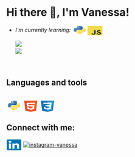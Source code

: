 # Hi there :wave:, I'm Vanessa!
* _I'm currently  learning:_ <img align="center" alt="Phyton" height="25" width="40" src="https://raw.githubusercontent.com/devicons/devicon/master/icons/python/python-original.svg"><img align="center" alt="Phyton" height="25" width="40" src="https://raw.githubusercontent.com/devicons/devicon/master/icons/javascript/javascript-original.svg">

    <img height="180em" src="https://github-readme-stats.vercel.app/api?username=vanessalb08&show_icons=true&theme=midnight-purple&include_all_commits=true&count_private=true"/><br>
    <img height="150em" src="https://github-readme-stats.vercel.app/api/top-langs/?username=vanessalb08&layout=compact&langs_count=16&theme=midnight-purple"/>

  <br>
## Languages and tools
  <div style="display: inline_block"><br>
    <img align="center" alt="Phyton" height="30" width="40" src="https://raw.githubusercontent.com/devicons/devicon/master/icons/python/python-original.svg">
    <img align="center" alt="HTML" height="30" width="40" src="https://raw.githubusercontent.com/devicons/devicon/master/icons/html5/html5-original.svg">
    <img align="center" alt="CSS" height="30" width="40" src="https://raw.githubusercontent.com/devicons/devicon/master/icons/css3/css3-original.svg">
 

  ## Connect with me:
  <a href="https://www.linkedin.com/in/vanessa-lima-80a523171/" target="_blank"><img align="center" alt="linkedin-vanessa" height="30" width="40" src="https://raw.githubusercontent.com/devicons/devicon/master/icons/linkedin/linkedin-original.svg" style="max-width=100%"></a>
  <a href="https://www.instagram.com/vanessa.lima08/" target="_blank">  <img align="center" alt="instagram-vanessa" height="30" width="30" src="https://img-premium.flaticon.com/png/512/1384/1384063.png?token=exp=1621464944~hmac=efb2e0e326145f8df78df0980b7058a6" style="max-width=100%"></a>
